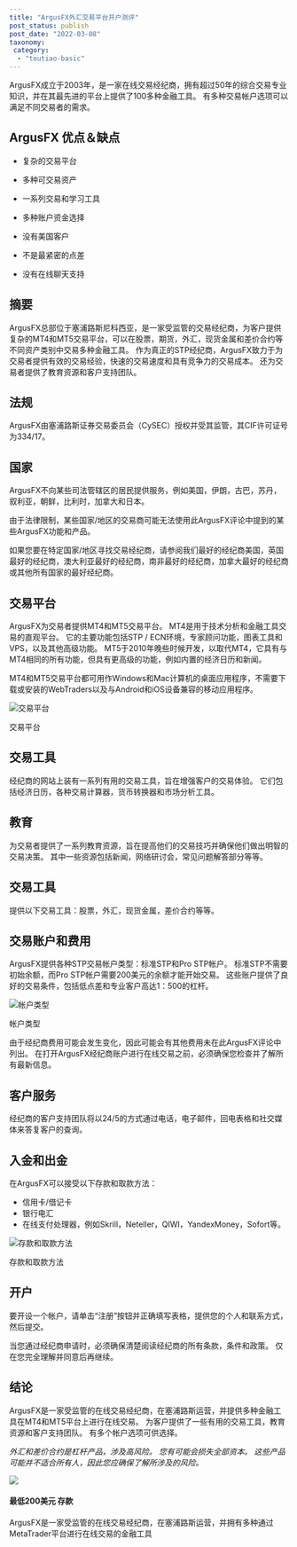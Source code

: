 ```yaml
---
title: "ArgusFX外汇交易平台开户测评"
post_status: publish
post_date: "2022-03-08"
taxonomy:
 category: 
  - "toutiao-basic"
---
```


ArgusFX成立于2003年，是一家在线交易经纪商，拥有超过50年的综合交易专业知识，并在其最先进的平台上提供了100多种金融工具。 有多种交易帐户选项可以满足不同交易者的需求。

## ArgusFX 优点＆缺点

- 复杂的交易平台

- 多种可交易资产

- 一系列交易和学习工具

- 多种账户资金选择

- 没有美国客户

- 不是最紧密的点差

- 没有在线聊天支持


## 摘要

ArgusFX总部位于塞浦路斯尼科西亚，是一家受监管的交易经纪商，为客户提供复杂的MT4和MT5交易平台，可以在股票，期货，外汇，现货金属和差价合约等不同资产类别中交易多种金融工具。 作为真正的STP经纪商，ArgusFX致力于为交易者提供有效的交易经验，快速的交易速度和具有竞争力的交易成本。 还为交易者提供了教育资源和客户支持团队。

## 法规

ArgusFX由塞浦路斯证券交易委员会（CySEC）授权并受其监管，其CIF许可证号为334/17。

## 国家

ArgusFX不向某些司法管辖区的居民提供服务，例如美国，伊朗，古巴，苏丹，叙利亚，朝鲜，比利时，加拿大和日本。

由于法律限制，某些国家/地区的交易商可能无法使用此ArgusFX评论中提到的某些ArgusFX功能和产品。

如果您要在特定国家/地区寻找交易经纪商，请参阅我们最好的经纪商美国，英国最好的经纪商，澳大利亚最好的经纪商，南非最好的经纪商，加拿大最好的经纪商或其他所有国家的最好经纪商。

## 交易平台

ArgusFX为交易者提供MT4和MT5交易平台。 MT4是用于技术分析和金融工具交易的直观平台。 它的主要功能包括STP / ECN环境，专家顾问功能，图表工具和VPS，以及其他高级功能。 MT5于2010年晚些时候开发，以取代MT4，它具有与MT4相同的所有功能，但具有更高级的功能，例如内置的经济日历和新闻。

MT4和MT5交易平台都可用作Windows和Mac计算机的桌面应用程序，不需要下载或安装的WebTraders以及与Android和iOS设备兼容的移动应用程序。

![交易平台](https://cdn.fendou.la/funstoutiao/2020/11/ArgusFX-Review-Trading-Platform.jpg "交易平台")

交易平台

## 交易工具

经纪商的网站上装有一系列有用的交易工具，旨在增强客户的交易体验。 它们包括经济日历，各种交易计算器，货币转换器和市场分析工具。

## 教育

为交易者提供了一系列教育资源，旨在提高他们的交易技巧并确保他们做出明智的交易决策。 其中一些资源包括新闻，网络研讨会，常见问题解答部分等等。

## 交易工具

提供以下交易工具：股票，外汇，现货金属，差价合约等等。

## 交易账户和费用

ArgusFX提供各种STP交易帐户类型：标准STP和Pro STP帐户。 标准STP不需要初始余额，而Pro STP帐户需要200美元的余额才能开始交易。 这些账户提供了良好的交易条件，包括低点差和专业客户高达1：500的杠杆。

![帐户类型](https://cdn.fendou.la/funstoutiao/2020/11/ArgusFX-Review-Account-Types.jpg "帐户类型")

帐户类型

由于经纪商费用可能会发生变化，因此可能会有其他费用未在此ArgusFX评论中列出。 在打开ArgusFX经纪商账户进行在线交易之前，必须确保您检查并了解所有最新信息。

## 客户服务

经纪商的客户支持团队将以24/5的方式通过电话，电子邮件，回电表格和社交媒体来答复客户的查询。

## 入金和出金

在ArgusFX可以接受以下存款和取款方法：

- 信用卡/借记卡
- 银行电汇
- 在线支付处理器，例如Skrill，Neteller，QIWI，YandexMoney，Sofort等。

![存款和取款方法](https://cdn.fendou.la/funstoutiao/2020/11/ArgusFX-Review-Deposit-and-Withdrawal-Methods-1024x185.jpg "存款和取款方法")

存款和取款方法

## 开户

要开设一个帐户，请单击“注册”按钮并正确填写表格，提供您的个人和联系方式，然后提交。

当您通过经纪商申请时，必须确保清楚阅读经纪商的所有条款，条件和政策。 仅在您完全理解并同意后再继续。

## 结论

ArgusFX是一家受监管的在线交易经纪商，在塞浦路斯运营，并提供多种金融工具在MT4和MT5平台上进行在线交易。 为客户提供了一些有用的交易工具，教育资源和客户支持团队。 有多个帐户选项可供选择。

_外汇和差价合约是杠杆产品，涉及高风险。 您有可能会损失全部资本。 这些产品可能并不适合所有人，因此您应确保了解所涉及的风险。_

![](https://cdn.fendou.la/funstoutiao/2020/11/ArgusFX-Logo.png)

#### **最低200美元** 存款

ArgusFX是一家受监管的在线交易经纪商，在塞浦路斯运营，并拥有多种通过MetaTrader平台进行在线交易的金融工具
